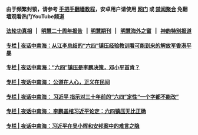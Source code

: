 #### 由于频繁封锁，请参考 [手把手翻墙教程](https://github.com/gfw-breaker/guides/wiki/)，安卓用户请使用 [网门](https://github.com/gfw-breaker/bn-android/blob/master/ogate.md?t=08112041?t=08112021?t=08112000?t=08111940?t=08111920?t=08111900?t=08111840?t=08111822?t=08111801?t=08111740?t=08111720?t=08111700?t=08111640?t=08111620?t=08111600?t=08111540?t=08111520?t=08111500?t=08111440?t=08111420?t=08111400?t=08111340?t=08111320?t=08111300?t=08111240?t=08111220?t=08111200?t=08111140?t=08111120?t=08111101?t=08111042?t=08111021?t=08111001?t=08110940?t=08110920?t=08110900?t=08110841?t=08110821?t=08110801?t=08110741?t=08110722?t=08110701?t=08110641?t=08110622?t=08110601?t=08110541?t=08110520?t=08110501?t=08110442?t=08110420?t=08110401?t=08110341?t=08110322?t=08110301?t=08110240?t=08110221?t=08110201?t=08110140?t=08110122?t=08110101?t=08110041?t=08110021?t=08110001?t=08102341?t=08102322?t=08102301?t=08102241?t=08102222?t=08102201?t=08102142?t=08102121?t=08102101?t=08102042?t=08102020?t=08102001?t=08101941?t=08101921?t=08101901?t=08101841?t=08101822?t=08101801?t=08101742?t=08101722?t=08101701?t=08101643?t=08101620?t=08101600?t=08101540?t=08101520?t=08101500?t=08101440?t=08101420?t=08101401?t=08101341?t=08101322?t=08101301?t=08101241?t=08101221?t=08101201?t=08101140?t=08101120?t=08101101?t=08101041?t=08101021?t=08101001?t=08100941?t=08100922?t=08100901?t=08100842?t=08100821?t=08100801?t=08100741?t=08100721?t=08100701?t=08100641?t=08100622?t=08100601?t=08100541?t=08100521?t=08100501?t=08100441?t=08100421?t=08100401?t=08100341?t=08100321?t=08100300?t=08100240?t=08100220?t=08100201?t=08100142?t=08100120?t=08100100?t=08100040?t=08100020?t=08100000?t=08092340?t=08092320?t=08092300?t=08092240?t=08092220?t=08092201?t=08092142?t=08092121?t=08092100?t=08092040?t=08092021?t=08092001?t=08091941?t=08091922?t=08091901?t=08091842?t=08091822?t=08091801?t=08091741?t=08091720?t=08091700?t=08091640?t=08091620?t=08091600?t=08091542?t=08091522?t=08091501?t=08091440?t=08091420?t=08091400?t=08091340?t=08091321?t=08091301?t=08091241?t=08091221?t=08091201?t=08091142?t=08091121?t=08091100?t=08091040?t=08091020?t=08091001?t=08090941?t=08090921?t=08090901?t=08090841?t=08090822?t=08090801?t=08090742?t=08090720?t=08090700?t=08090640?t=08090620?t=08090601?t=08090540?t=08090522?t=08090501?t=08090441?t=08090420?t=08090401?t=08090341?t=08090322?t=08090301?t=08090240?t=08090221?t=08090201?t=08090141?t=08090122?t=08090101?t=08090041?t=08090022?t=08090001?t=08082341?t=08082321?t=08082301?t=08082241?t=08082222?t=08082201?t=08082141?t=08082121?t=08082101?t=08082041?t=08082021?t=08082001?t=08081941?t=08081920?t=08081901?t=08081841?t=08081822?t=08081800?t=08081740?t=08081720?t=08081700?t=08081640?t=08081621?t=08081600?t=08081540?t=08081520?t=08081501?t=08081442?t=08081420?t=08081400?t=08081340?t=08081320?t=08081300?t=08081240?t=08081220?t=08081200?t=08081140?t=08081122?t=08081101?t=08081040?t=08081020?t=08081001?t=08080940?t=08080920?t=08080900?t=08080840?t=08080820?t=08080800?t=08080740?t=08080720?t=08080700?t=08080640?t=08080620?t=08080600?t=08080540?t=08080520?t=08080500?t=08080440?t=08080420?t=08080400?t=08080340?t=08080320?t=08080300?t=08080240?t=08080220?t=08080200?t=08080140?t=08080120?t=08080100?t=08080040?t=08080020?t=08080014?t=08080011?t=08080000?t=08072340?t=08072320?t=08072300?t=08072240?t=08072220?t=08072201?t=08072141?t=08072121?t=08072101?t=08072040?t=08072020?t=08072000?t=08071940?t=08071920?t=08071900?t=08071840?t=08071820?t=08071800?t=08071740?t=08071720?t=08071700?t=08071640?t=08071620?t=08071600?t=08071540?t=08071520?t=08071500?t=08071440?t=08071420?t=08071400?t=08071340?t=08071320?t=08071300?t=08071240?t=08071220?t=08071200?t=08071140?t=08071120?t=08071100?t=08071040?t=08071020?t=08071000?t=08070940?t=08070920?t=08070900?t=08070840?t=08070820?t=08070818?t=08070816?t=08070814?t=08070812?t=08070800?t=08070740?t=08070720?t=08070700?t=08070640?t=08070621?t=08070601?t=08070541?t=08070522?t=08070501?t=08070442?t=08070420?t=08070400?t=08070340?t=08070320?t=08070300?t=08070242?t=08070220?t=08070201?t=08070141?t=08070122?t=08070100?t=08070040?t=08070021?t=08070000?t=08062358?t=08062340?t=08062321?t=08062301?t=08062242?t=08062222?t=08062201?t=08062141?t=08062122?t=08062101?t=08062040?t=08062020?t=08062000?t=08061943?t=08061922?t=08061900?t=08061840?t=08061820?t=08061800?t=08061740?t=08061720?t=08061700?t=08061640?t=08061620?t=08061600?t=08061540?t=08061521?t=08061501?t=08061441?t=08061420?t=08061402?t=08061340?t=08061322?t=08061301?t=08061241?t=08061221?t=08061202?t=08061142?t=08061121?t=08061102?t=08061042?t=08061021?t=08061001?t=08060942?t=08060920?t=08060902?t=08060842?t=08060821?t=08060802?t=08060742?t=08060722?t=08060702?t=08060641?t=08060621?t=08060600?t=08060540?t=08060520?t=08060500?t=08060440?t=08060420?t=08060402?t=08060342?t=08060322?t=08060301?t=08060241?t=08060221?t=08060200?t=08060142?t=08060122?t=08060101?t=08060041?t=08060021?t=08060001?t=08052341?t=08052321?t=08052301?t=08052242?t=08052221?t=08052201?t=08052142?t=08052121?t=08052102?t=08052042?t=08052021?t=08052001?t=08051942?t=08051922?t=08051901?t=08051841?t=08051821?t=08051801?t=08051741?t=08051721?t=08051701?t=08051641?t=08051620?t=08051600?t=08051540?t=08051520?t=08051500?t=08051440?t=08051420?t=08051400?t=08051340?t=08051321?t=08051301?t=08051241?t=08051221?t=08051201?t=08051141?t=08051121?t=08051101?t=08051041?t=08051021?t=08051001?t=08050941?t=08050921?t=08050900?t=08050840?t=08050820?t=08050800?t=08050740?t=08050720?t=08050700?t=08050641?t=08050621?t=08050602?t=08050541?t=08050521?t=08050500?t=08050440?t=08050420?t=08050400?t=08050340?t=08050320?t=08050300?t=08050241?t=08050220?t=08050200?t=08050140?t=08050120?t=08050100?t=08050040?t=08050020?t=08050000?t=08042341?t=08042321?t=08042302?t=08042242?t=08042221?t=08042201?t=08042142?t=08042122?t=08042102?t=08042042?t=08042022?t=08042000?t=08041941?t=08041921?t=08041901?t=08041841?t=08041821?t=08041801?t=08041741?t=08041722?t=08041701?t=08041641?t=08041621?t=08041601?t=08041540?t=08041522?t=08041501?t=08041441?t=08041420?t=08041400?t=08041340?t=08041320?t=08041300?t=08041240?t=08041220?t=08041200?t=08041140?t=08041120?t=08041100?t=08041040?t=08041020?t=08041001?t=08040940?t=08040920?t=08040900?t=08040840?t=08040820?t=08040801?t=08040740?t=08040720?t=08040700?t=08040640?t=08040622?t=08040601?t=08040541?t=08040521?t=08040501?t=08040441?t=08040421?t=08040401?t=08040341?t=08040321?t=08040302?t=08040241?t=08040221?t=08040201?t=08040141?t=08040121?t=08040100?t=08040040?t=08040020?t=08040001?t=08032340?t=08032321?t=08032301?t=08032241?t=08032221?t=08032201?t=08032141?t=08032121?t=08032102?t=08032042?t=08032021?t=08032001?t=08031942?t=08031921?t=08031902?t=08031841?t=08031820?t=08031801?t=08031742?t=08031721?t=08031701?t=08031641?t=08031621?t=08031601?t=08031541?t=08031520?t=08031500) 或 [禁闻聚合](https://github.com/gfw-breaker/bn-android) 免翻墙观看热门YouTube频道 

#### [法轮功真相](https://github.com/gfw-breaker/truth/blob/master/README.md?t=08112041?t=08112021?t=08112000?t=08111940?t=08111920?t=08111900?t=08111840?t=08111822?t=08111801?t=08111740?t=08111720?t=08111700?t=08111640?t=08111620?t=08111600?t=08111540?t=08111520?t=08111500?t=08111440?t=08111420?t=08111400?t=08111340?t=08111320?t=08111300?t=08111240?t=08111220?t=08111200?t=08111140?t=08111120?t=08111101?t=08111042?t=08111021?t=08111001?t=08110940?t=08110920?t=08110900?t=08110841?t=08110821?t=08110801?t=08110741?t=08110722?t=08110701?t=08110641?t=08110622?t=08110601?t=08110541?t=08110520?t=08110501?t=08110442?t=08110420?t=08110401?t=08110341?t=08110322?t=08110301?t=08110240?t=08110221?t=08110201?t=08110140?t=08110122?t=08110101?t=08110041?t=08110021?t=08110001?t=08102341?t=08102322?t=08102301?t=08102241?t=08102222?t=08102201?t=08102142?t=08102121?t=08102101?t=08102042?t=08102020?t=08102001?t=08101941?t=08101921?t=08101901?t=08101841?t=08101822?t=08101801?t=08101742?t=08101722?t=08101701?t=08101643?t=08101620?t=08101600?t=08101540?t=08101520?t=08101500?t=08101440?t=08101420?t=08101401?t=08101341?t=08101322?t=08101301?t=08101241?t=08101221?t=08101201?t=08101140?t=08101120?t=08101101?t=08101041?t=08101021?t=08101001?t=08100941?t=08100922?t=08100901?t=08100842?t=08100821?t=08100801?t=08100741?t=08100721?t=08100701?t=08100641?t=08100622?t=08100601?t=08100541?t=08100521?t=08100501?t=08100441?t=08100421?t=08100401?t=08100341?t=08100321?t=08100300?t=08100240?t=08100220?t=08100201?t=08100142?t=08100120?t=08100100?t=08100040?t=08100020?t=08100000?t=08092340?t=08092320?t=08092300?t=08092240?t=08092220?t=08092201?t=08092142?t=08092121?t=08092100?t=08092040?t=08092021?t=08092001?t=08091941?t=08091922?t=08091901?t=08091842?t=08091822?t=08091801?t=08091741?t=08091720?t=08091700?t=08091640?t=08091620?t=08091600?t=08091542?t=08091522?t=08091501?t=08091440?t=08091420?t=08091400?t=08091340?t=08091321?t=08091301?t=08091241?t=08091221?t=08091201?t=08091142?t=08091121?t=08091100?t=08091040?t=08091020?t=08091001?t=08090941?t=08090921?t=08090901?t=08090841?t=08090822?t=08090801?t=08090742?t=08090720?t=08090700?t=08090640?t=08090620?t=08090601?t=08090540?t=08090522?t=08090501?t=08090441?t=08090420?t=08090401?t=08090341?t=08090322?t=08090301?t=08090240?t=08090221?t=08090201?t=08090141?t=08090122?t=08090101?t=08090041?t=08090022?t=08090001?t=08082341?t=08082321?t=08082301?t=08082241?t=08082222?t=08082201?t=08082141?t=08082121?t=08082101?t=08082041?t=08082021?t=08082001?t=08081941?t=08081920?t=08081901?t=08081841?t=08081822?t=08081800?t=08081740?t=08081720?t=08081700?t=08081640?t=08081621?t=08081600?t=08081540?t=08081520?t=08081501?t=08081442?t=08081420?t=08081400?t=08081340?t=08081320?t=08081300?t=08081240?t=08081220?t=08081200?t=08081140?t=08081122?t=08081101?t=08081040?t=08081020?t=08081001?t=08080940?t=08080920?t=08080900?t=08080840?t=08080820?t=08080800?t=08080740?t=08080720?t=08080700?t=08080640?t=08080620?t=08080600?t=08080540?t=08080520?t=08080500?t=08080440?t=08080420?t=08080400?t=08080340?t=08080320?t=08080300?t=08080240?t=08080220?t=08080200?t=08080140?t=08080120?t=08080100?t=08080040?t=08080020?t=08080014?t=08080011?t=08080000?t=08072340?t=08072320?t=08072300?t=08072240?t=08072220?t=08072201?t=08072141?t=08072121?t=08072101?t=08072040?t=08072020?t=08072000?t=08071940?t=08071920?t=08071900?t=08071840?t=08071820?t=08071800?t=08071740?t=08071720?t=08071700?t=08071640?t=08071620?t=08071600?t=08071540?t=08071520?t=08071500?t=08071440?t=08071420?t=08071400?t=08071340?t=08071320?t=08071300?t=08071240?t=08071220?t=08071200?t=08071140?t=08071120?t=08071100?t=08071040?t=08071020?t=08071000?t=08070940?t=08070920?t=08070900?t=08070840?t=08070820?t=08070818?t=08070816?t=08070814?t=08070812?t=08070800?t=08070740?t=08070720?t=08070700?t=08070640?t=08070621?t=08070601?t=08070541?t=08070522?t=08070501?t=08070442?t=08070420?t=08070400?t=08070340?t=08070320?t=08070300?t=08070242?t=08070220?t=08070201?t=08070141?t=08070122?t=08070100?t=08070040?t=08070021?t=08070000?t=08062358?t=08062340?t=08062321?t=08062301?t=08062242?t=08062222?t=08062201?t=08062141?t=08062122?t=08062101?t=08062040?t=08062020?t=08062000?t=08061943?t=08061922?t=08061900?t=08061840?t=08061820?t=08061800?t=08061740?t=08061720?t=08061700?t=08061640?t=08061620?t=08061600?t=08061540?t=08061521?t=08061501?t=08061441?t=08061420?t=08061402?t=08061340?t=08061322?t=08061301?t=08061241?t=08061221?t=08061202?t=08061142?t=08061121?t=08061102?t=08061042?t=08061021?t=08061001?t=08060942?t=08060920?t=08060902?t=08060842?t=08060821?t=08060802?t=08060742?t=08060722?t=08060702?t=08060641?t=08060621?t=08060600?t=08060540?t=08060520?t=08060500?t=08060440?t=08060420?t=08060402?t=08060342?t=08060322?t=08060301?t=08060241?t=08060221?t=08060200?t=08060142?t=08060122?t=08060101?t=08060041?t=08060021?t=08060001?t=08052341?t=08052321?t=08052301?t=08052242?t=08052221?t=08052201?t=08052142?t=08052121?t=08052102?t=08052042?t=08052021?t=08052001?t=08051942?t=08051922?t=08051901?t=08051841?t=08051821?t=08051801?t=08051741?t=08051721?t=08051701?t=08051641?t=08051620?t=08051600?t=08051540?t=08051520?t=08051500?t=08051440?t=08051420?t=08051400?t=08051340?t=08051321?t=08051301?t=08051241?t=08051221?t=08051201?t=08051141?t=08051121?t=08051101?t=08051041?t=08051021?t=08051001?t=08050941?t=08050921?t=08050900?t=08050840?t=08050820?t=08050800?t=08050740?t=08050720?t=08050700?t=08050641?t=08050621?t=08050602?t=08050541?t=08050521?t=08050500?t=08050440?t=08050420?t=08050400?t=08050340?t=08050320?t=08050300?t=08050241?t=08050220?t=08050200?t=08050140?t=08050120?t=08050100?t=08050040?t=08050020?t=08050000?t=08042341?t=08042321?t=08042302?t=08042242?t=08042221?t=08042201?t=08042142?t=08042122?t=08042102?t=08042042?t=08042022?t=08042000?t=08041941?t=08041921?t=08041901?t=08041841?t=08041821?t=08041801?t=08041741?t=08041722?t=08041701?t=08041641?t=08041621?t=08041601?t=08041540?t=08041522?t=08041501?t=08041441?t=08041420?t=08041400?t=08041340?t=08041320?t=08041300?t=08041240?t=08041220?t=08041200?t=08041140?t=08041120?t=08041100?t=08041040?t=08041020?t=08041001?t=08040940?t=08040920?t=08040900?t=08040840?t=08040820?t=08040801?t=08040740?t=08040720?t=08040700?t=08040640?t=08040622?t=08040601?t=08040541?t=08040521?t=08040501?t=08040441?t=08040421?t=08040401?t=08040341?t=08040321?t=08040302?t=08040241?t=08040221?t=08040201?t=08040141?t=08040121?t=08040100?t=08040040?t=08040020?t=08040001?t=08032340?t=08032321?t=08032301?t=08032241?t=08032221?t=08032201?t=08032141?t=08032121?t=08032102?t=08032042?t=08032021?t=08032001?t=08031942?t=08031921?t=08031902?t=08031841?t=08031820?t=08031801?t=08031742?t=08031721?t=08031701?t=08031641?t=08031621?t=08031601?t=08031541?t=08031520?t=08031500) &nbsp;&nbsp;|&nbsp;&nbsp; [明慧二十周年报告](https://github.com/gfw-breaker/mh-reports/blob/master/README.md?t=08112041?t=08112021?t=08112000?t=08111940?t=08111920?t=08111900?t=08111840?t=08111822?t=08111801?t=08111740?t=08111720?t=08111700?t=08111640?t=08111620?t=08111600?t=08111540?t=08111520?t=08111500?t=08111440?t=08111420?t=08111400?t=08111340?t=08111320?t=08111300?t=08111240?t=08111220?t=08111200?t=08111140?t=08111120?t=08111101?t=08111042?t=08111021?t=08111001?t=08110940?t=08110920?t=08110900?t=08110841?t=08110821?t=08110801?t=08110741?t=08110722?t=08110701?t=08110641?t=08110622?t=08110601?t=08110541?t=08110520?t=08110501?t=08110442?t=08110420?t=08110401?t=08110341?t=08110322?t=08110301?t=08110240?t=08110221?t=08110201?t=08110140?t=08110122?t=08110101?t=08110041?t=08110021?t=08110001?t=08102341?t=08102322?t=08102301?t=08102241?t=08102222?t=08102201?t=08102142?t=08102121?t=08102101?t=08102042?t=08102020?t=08102001?t=08101941?t=08101921?t=08101901?t=08101841?t=08101822?t=08101801?t=08101742?t=08101722?t=08101701?t=08101643?t=08101620?t=08101600?t=08101540?t=08101520?t=08101500?t=08101440?t=08101420?t=08101401?t=08101341?t=08101322?t=08101301?t=08101241?t=08101221?t=08101201?t=08101140?t=08101120?t=08101101?t=08101041?t=08101021?t=08101001?t=08100941?t=08100922?t=08100901?t=08100842?t=08100821?t=08100801?t=08100741?t=08100721?t=08100701?t=08100641?t=08100622?t=08100601?t=08100541?t=08100521?t=08100501?t=08100441?t=08100421?t=08100401?t=08100341?t=08100321?t=08100300?t=08100240?t=08100220?t=08100201?t=08100142?t=08100120?t=08100100?t=08100040?t=08100020?t=08100000?t=08092340?t=08092320?t=08092300?t=08092240?t=08092220?t=08092201?t=08092142?t=08092121?t=08092100?t=08092040?t=08092021?t=08092001?t=08091941?t=08091922?t=08091901?t=08091842?t=08091822?t=08091801?t=08091741?t=08091720?t=08091700?t=08091640?t=08091620?t=08091600?t=08091542?t=08091522?t=08091501?t=08091440?t=08091420?t=08091400?t=08091340?t=08091321?t=08091301?t=08091241?t=08091221?t=08091201?t=08091142?t=08091121?t=08091100?t=08091040?t=08091020?t=08091001?t=08090941?t=08090921?t=08090901?t=08090841?t=08090822?t=08090801?t=08090742?t=08090720?t=08090700?t=08090640?t=08090620?t=08090601?t=08090540?t=08090522?t=08090501?t=08090441?t=08090420?t=08090401?t=08090341?t=08090322?t=08090301?t=08090240?t=08090221?t=08090201?t=08090141?t=08090122?t=08090101?t=08090041?t=08090022?t=08090001?t=08082341?t=08082321?t=08082301?t=08082241?t=08082222?t=08082201?t=08082141?t=08082121?t=08082101?t=08082041?t=08082021?t=08082001?t=08081941?t=08081920?t=08081901?t=08081841?t=08081822?t=08081800?t=08081740?t=08081720?t=08081700?t=08081640?t=08081621?t=08081600?t=08081540?t=08081520?t=08081501?t=08081442?t=08081420?t=08081400?t=08081340?t=08081320?t=08081300?t=08081240?t=08081220?t=08081200?t=08081140?t=08081122?t=08081101?t=08081040?t=08081020?t=08081001?t=08080940?t=08080920?t=08080900?t=08080840?t=08080820?t=08080800?t=08080740?t=08080720?t=08080700?t=08080640?t=08080620?t=08080600?t=08080540?t=08080520?t=08080500?t=08080440?t=08080420?t=08080400?t=08080340?t=08080320?t=08080300?t=08080240?t=08080220?t=08080200?t=08080140?t=08080120?t=08080100?t=08080040?t=08080020?t=08080014?t=08080011?t=08080000?t=08072340?t=08072320?t=08072300?t=08072240?t=08072220?t=08072201?t=08072141?t=08072121?t=08072101?t=08072040?t=08072020?t=08072000?t=08071940?t=08071920?t=08071900?t=08071840?t=08071820?t=08071800?t=08071740?t=08071720?t=08071700?t=08071640?t=08071620?t=08071600?t=08071540?t=08071520?t=08071500?t=08071440?t=08071420?t=08071400?t=08071340?t=08071320?t=08071300?t=08071240?t=08071220?t=08071200?t=08071140?t=08071120?t=08071100?t=08071040?t=08071020?t=08071000?t=08070940?t=08070920?t=08070900?t=08070840?t=08070820?t=08070818?t=08070816?t=08070814?t=08070812?t=08070800?t=08070740?t=08070720?t=08070700?t=08070640?t=08070621?t=08070601?t=08070541?t=08070522?t=08070501?t=08070442?t=08070420?t=08070400?t=08070340?t=08070320?t=08070300?t=08070242?t=08070220?t=08070201?t=08070141?t=08070122?t=08070100?t=08070040?t=08070021?t=08070000?t=08062358?t=08062340?t=08062321?t=08062301?t=08062242?t=08062222?t=08062201?t=08062141?t=08062122?t=08062101?t=08062040?t=08062020?t=08062000?t=08061943?t=08061922?t=08061900?t=08061840?t=08061820?t=08061800?t=08061740?t=08061720?t=08061700?t=08061640?t=08061620?t=08061600?t=08061540?t=08061521?t=08061501?t=08061441?t=08061420?t=08061402?t=08061340?t=08061322?t=08061301?t=08061241?t=08061221?t=08061202?t=08061142?t=08061121?t=08061102?t=08061042?t=08061021?t=08061001?t=08060942?t=08060920?t=08060902?t=08060842?t=08060821?t=08060802?t=08060742?t=08060722?t=08060702?t=08060641?t=08060621?t=08060600?t=08060540?t=08060520?t=08060500?t=08060440?t=08060420?t=08060402?t=08060342?t=08060322?t=08060301?t=08060241?t=08060221?t=08060200?t=08060142?t=08060122?t=08060101?t=08060041?t=08060021?t=08060001?t=08052341?t=08052321?t=08052301?t=08052242?t=08052221?t=08052201?t=08052142?t=08052121?t=08052102?t=08052042?t=08052021?t=08052001?t=08051942?t=08051922?t=08051901?t=08051841?t=08051821?t=08051801?t=08051741?t=08051721?t=08051701?t=08051641?t=08051620?t=08051600?t=08051540?t=08051520?t=08051500?t=08051440?t=08051420?t=08051400?t=08051340?t=08051321?t=08051301?t=08051241?t=08051221?t=08051201?t=08051141?t=08051121?t=08051101?t=08051041?t=08051021?t=08051001?t=08050941?t=08050921?t=08050900?t=08050840?t=08050820?t=08050800?t=08050740?t=08050720?t=08050700?t=08050641?t=08050621?t=08050602?t=08050541?t=08050521?t=08050500?t=08050440?t=08050420?t=08050400?t=08050340?t=08050320?t=08050300?t=08050241?t=08050220?t=08050200?t=08050140?t=08050120?t=08050100?t=08050040?t=08050020?t=08050000?t=08042341?t=08042321?t=08042302?t=08042242?t=08042221?t=08042201?t=08042142?t=08042122?t=08042102?t=08042042?t=08042022?t=08042000?t=08041941?t=08041921?t=08041901?t=08041841?t=08041821?t=08041801?t=08041741?t=08041722?t=08041701?t=08041641?t=08041621?t=08041601?t=08041540?t=08041522?t=08041501?t=08041441?t=08041420?t=08041400?t=08041340?t=08041320?t=08041300?t=08041240?t=08041220?t=08041200?t=08041140?t=08041120?t=08041100?t=08041040?t=08041020?t=08041001?t=08040940?t=08040920?t=08040900?t=08040840?t=08040820?t=08040801?t=08040740?t=08040720?t=08040700?t=08040640?t=08040622?t=08040601?t=08040541?t=08040521?t=08040501?t=08040441?t=08040421?t=08040401?t=08040341?t=08040321?t=08040302?t=08040241?t=08040221?t=08040201?t=08040141?t=08040121?t=08040100?t=08040040?t=08040020?t=08040001?t=08032340?t=08032321?t=08032301?t=08032241?t=08032221?t=08032201?t=08032141?t=08032121?t=08032102?t=08032042?t=08032021?t=08032001?t=08031942?t=08031921?t=08031902?t=08031841?t=08031820?t=08031801?t=08031742?t=08031721?t=08031701?t=08031641?t=08031621?t=08031601?t=08031541?t=08031520?t=08031500) &nbsp;&nbsp;|&nbsp;&nbsp;[明慧期刊](https://github.com/gfw-breaker/mh-qikan) &nbsp;&nbsp;|&nbsp;&nbsp; [明慧海外之窗](https://github.com/gfw-breaker/mh-news/blob/master/README.md?t=08112041?t=08112021?t=08112000?t=08111940?t=08111920?t=08111900?t=08111840?t=08111822?t=08111801?t=08111740?t=08111720?t=08111700?t=08111640?t=08111620?t=08111600?t=08111540?t=08111520?t=08111500?t=08111440?t=08111420?t=08111400?t=08111340?t=08111320?t=08111300?t=08111240?t=08111220?t=08111200?t=08111140?t=08111120?t=08111101?t=08111042?t=08111021?t=08111001?t=08110940?t=08110920?t=08110900?t=08110841?t=08110821?t=08110801?t=08110741?t=08110722?t=08110701?t=08110641?t=08110622?t=08110601?t=08110541?t=08110520?t=08110501?t=08110442?t=08110420?t=08110401?t=08110341?t=08110322?t=08110301?t=08110240?t=08110221?t=08110201?t=08110140?t=08110122?t=08110101?t=08110041?t=08110021?t=08110001?t=08102341?t=08102322?t=08102301?t=08102241?t=08102222?t=08102201?t=08102142?t=08102121?t=08102101?t=08102042?t=08102020?t=08102001?t=08101941?t=08101921?t=08101901?t=08101841?t=08101822?t=08101801?t=08101742?t=08101722?t=08101701?t=08101643?t=08101620?t=08101600?t=08101540?t=08101520?t=08101500?t=08101440?t=08101420?t=08101401?t=08101341?t=08101322?t=08101301?t=08101241?t=08101221?t=08101201?t=08101140?t=08101120?t=08101101?t=08101041?t=08101021?t=08101001?t=08100941?t=08100922?t=08100901?t=08100842?t=08100821?t=08100801?t=08100741?t=08100721?t=08100701?t=08100641?t=08100622?t=08100601?t=08100541?t=08100521?t=08100501?t=08100441?t=08100421?t=08100401?t=08100341?t=08100321?t=08100300?t=08100240?t=08100220?t=08100201?t=08100142?t=08100120?t=08100100?t=08100040?t=08100020?t=08100000?t=08092340?t=08092320?t=08092300?t=08092240?t=08092220?t=08092201?t=08092142?t=08092121?t=08092100?t=08092040?t=08092021?t=08092001?t=08091941?t=08091922?t=08091901?t=08091842?t=08091822?t=08091801?t=08091741?t=08091720?t=08091700?t=08091640?t=08091620?t=08091600?t=08091542?t=08091522?t=08091501?t=08091440?t=08091420?t=08091400?t=08091340?t=08091321?t=08091301?t=08091241?t=08091221?t=08091201?t=08091142?t=08091121?t=08091100?t=08091040?t=08091020?t=08091001?t=08090941?t=08090921?t=08090901?t=08090841?t=08090822?t=08090801?t=08090742?t=08090720?t=08090700?t=08090640?t=08090620?t=08090601?t=08090540?t=08090522?t=08090501?t=08090441?t=08090420?t=08090401?t=08090341?t=08090322?t=08090301?t=08090240?t=08090221?t=08090201?t=08090141?t=08090122?t=08090101?t=08090041?t=08090022?t=08090001?t=08082341?t=08082321?t=08082301?t=08082241?t=08082222?t=08082201?t=08082141?t=08082121?t=08082101?t=08082041?t=08082021?t=08082001?t=08081941?t=08081920?t=08081901?t=08081841?t=08081822?t=08081800?t=08081740?t=08081720?t=08081700?t=08081640?t=08081621?t=08081600?t=08081540?t=08081520?t=08081501?t=08081442?t=08081420?t=08081400?t=08081340?t=08081320?t=08081300?t=08081240?t=08081220?t=08081200?t=08081140?t=08081122?t=08081101?t=08081040?t=08081020?t=08081001?t=08080940?t=08080920?t=08080900?t=08080840?t=08080820?t=08080800?t=08080740?t=08080720?t=08080700?t=08080640?t=08080620?t=08080600?t=08080540?t=08080520?t=08080500?t=08080440?t=08080420?t=08080400?t=08080340?t=08080320?t=08080300?t=08080240?t=08080220?t=08080200?t=08080140?t=08080120?t=08080100?t=08080040?t=08080020?t=08080014?t=08080011?t=08080000?t=08072340?t=08072320?t=08072300?t=08072240?t=08072220?t=08072201?t=08072141?t=08072121?t=08072101?t=08072040?t=08072020?t=08072000?t=08071940?t=08071920?t=08071900?t=08071840?t=08071820?t=08071800?t=08071740?t=08071720?t=08071700?t=08071640?t=08071620?t=08071600?t=08071540?t=08071520?t=08071500?t=08071440?t=08071420?t=08071400?t=08071340?t=08071320?t=08071300?t=08071240?t=08071220?t=08071200?t=08071140?t=08071120?t=08071100?t=08071040?t=08071020?t=08071000?t=08070940?t=08070920?t=08070900?t=08070840?t=08070820?t=08070818?t=08070816?t=08070814?t=08070812?t=08070800?t=08070740?t=08070720?t=08070700?t=08070640?t=08070621?t=08070601?t=08070541?t=08070522?t=08070501?t=08070442?t=08070420?t=08070400?t=08070340?t=08070320?t=08070300?t=08070242?t=08070220?t=08070201?t=08070141?t=08070122?t=08070100?t=08070040?t=08070021?t=08070000?t=08062358?t=08062340?t=08062321?t=08062301?t=08062242?t=08062222?t=08062201?t=08062141?t=08062122?t=08062101?t=08062040?t=08062020?t=08062000?t=08061943?t=08061922?t=08061900?t=08061840?t=08061820?t=08061800?t=08061740?t=08061720?t=08061700?t=08061640?t=08061620?t=08061600?t=08061540?t=08061521?t=08061501?t=08061441?t=08061420?t=08061402?t=08061340?t=08061322?t=08061301?t=08061241?t=08061221?t=08061202?t=08061142?t=08061121?t=08061102?t=08061042?t=08061021?t=08061001?t=08060942?t=08060920?t=08060902?t=08060842?t=08060821?t=08060802?t=08060742?t=08060722?t=08060702?t=08060641?t=08060621?t=08060600?t=08060540?t=08060520?t=08060500?t=08060440?t=08060420?t=08060402?t=08060342?t=08060322?t=08060301?t=08060241?t=08060221?t=08060200?t=08060142?t=08060122?t=08060101?t=08060041?t=08060021?t=08060001?t=08052341?t=08052321?t=08052301?t=08052242?t=08052221?t=08052201?t=08052142?t=08052121?t=08052102?t=08052042?t=08052021?t=08052001?t=08051942?t=08051922?t=08051901?t=08051841?t=08051821?t=08051801?t=08051741?t=08051721?t=08051701?t=08051641?t=08051620?t=08051600?t=08051540?t=08051520?t=08051500?t=08051440?t=08051420?t=08051400?t=08051340?t=08051321?t=08051301?t=08051241?t=08051221?t=08051201?t=08051141?t=08051121?t=08051101?t=08051041?t=08051021?t=08051001?t=08050941?t=08050921?t=08050900?t=08050840?t=08050820?t=08050800?t=08050740?t=08050720?t=08050700?t=08050641?t=08050621?t=08050602?t=08050541?t=08050521?t=08050500?t=08050440?t=08050420?t=08050400?t=08050340?t=08050320?t=08050300?t=08050241?t=08050220?t=08050200?t=08050140?t=08050120?t=08050100?t=08050040?t=08050020?t=08050000?t=08042341?t=08042321?t=08042302?t=08042242?t=08042221?t=08042201?t=08042142?t=08042122?t=08042102?t=08042042?t=08042022?t=08042000?t=08041941?t=08041921?t=08041901?t=08041841?t=08041821?t=08041801?t=08041741?t=08041722?t=08041701?t=08041641?t=08041621?t=08041601?t=08041540?t=08041522?t=08041501?t=08041441?t=08041420?t=08041400?t=08041340?t=08041320?t=08041300?t=08041240?t=08041220?t=08041200?t=08041140?t=08041120?t=08041100?t=08041040?t=08041020?t=08041001?t=08040940?t=08040920?t=08040900?t=08040840?t=08040820?t=08040801?t=08040740?t=08040720?t=08040700?t=08040640?t=08040622?t=08040601?t=08040541?t=08040521?t=08040501?t=08040441?t=08040421?t=08040401?t=08040341?t=08040321?t=08040302?t=08040241?t=08040221?t=08040201?t=08040141?t=08040121?t=08040100?t=08040040?t=08040020?t=08040001?t=08032340?t=08032321?t=08032301?t=08032241?t=08032221?t=08032201?t=08032141?t=08032121?t=08032102?t=08032042?t=08032021?t=08032001?t=08031942?t=08031921?t=08031902?t=08031841?t=08031820?t=08031801?t=08031742?t=08031721?t=08031701?t=08031641?t=08031621?t=08031601?t=08031541?t=08031520?t=08031500) &nbsp;&nbsp;|&nbsp;&nbsp; [神韵特别报道](https://github.com/gfw-breaker/mh-news/blob/master/shenyun.md?t=08112041?t=08112021?t=08112000?t=08111940?t=08111920?t=08111900?t=08111840?t=08111822?t=08111801?t=08111740?t=08111720?t=08111700?t=08111640?t=08111620?t=08111600?t=08111540?t=08111520?t=08111500?t=08111440?t=08111420?t=08111400?t=08111340?t=08111320?t=08111300?t=08111240?t=08111220?t=08111200?t=08111140?t=08111120?t=08111101?t=08111042?t=08111021?t=08111001?t=08110940?t=08110920?t=08110900?t=08110841?t=08110821?t=08110801?t=08110741?t=08110722?t=08110701?t=08110641?t=08110622?t=08110601?t=08110541?t=08110520?t=08110501?t=08110442?t=08110420?t=08110401?t=08110341?t=08110322?t=08110301?t=08110240?t=08110221?t=08110201?t=08110140?t=08110122?t=08110101?t=08110041?t=08110021?t=08110001?t=08102341?t=08102322?t=08102301?t=08102241?t=08102222?t=08102201?t=08102142?t=08102121?t=08102101?t=08102042?t=08102020?t=08102001?t=08101941?t=08101921?t=08101901?t=08101841?t=08101822?t=08101801?t=08101742?t=08101722?t=08101701?t=08101643?t=08101620?t=08101600?t=08101540?t=08101520?t=08101500?t=08101440?t=08101420?t=08101401?t=08101341?t=08101322?t=08101301?t=08101241?t=08101221?t=08101201?t=08101140?t=08101120?t=08101101?t=08101041?t=08101021?t=08101001?t=08100941?t=08100922?t=08100901?t=08100842?t=08100821?t=08100801?t=08100741?t=08100721?t=08100701?t=08100641?t=08100622?t=08100601?t=08100541?t=08100521?t=08100501?t=08100441?t=08100421?t=08100401?t=08100341?t=08100321?t=08100300?t=08100240?t=08100220?t=08100201?t=08100142?t=08100120?t=08100100?t=08100040?t=08100020?t=08100000?t=08092340?t=08092320?t=08092300?t=08092240?t=08092220?t=08092201?t=08092142?t=08092121?t=08092100?t=08092040?t=08092021?t=08092001?t=08091941?t=08091922?t=08091901?t=08091842?t=08091822?t=08091801?t=08091741?t=08091720?t=08091700?t=08091640?t=08091620?t=08091600?t=08091542?t=08091522?t=08091501?t=08091440?t=08091420?t=08091400?t=08091340?t=08091321?t=08091301?t=08091241?t=08091221?t=08091201?t=08091142?t=08091121?t=08091100?t=08091040?t=08091020?t=08091001?t=08090941?t=08090921?t=08090901?t=08090841?t=08090822?t=08090801?t=08090742?t=08090720?t=08090700?t=08090640?t=08090620?t=08090601?t=08090540?t=08090522?t=08090501?t=08090441?t=08090420?t=08090401?t=08090341?t=08090322?t=08090301?t=08090240?t=08090221?t=08090201?t=08090141?t=08090122?t=08090101?t=08090041?t=08090022?t=08090001?t=08082341?t=08082321?t=08082301?t=08082241?t=08082222?t=08082201?t=08082141?t=08082121?t=08082101?t=08082041?t=08082021?t=08082001?t=08081941?t=08081920?t=08081901?t=08081841?t=08081822?t=08081800?t=08081740?t=08081720?t=08081700?t=08081640?t=08081621?t=08081600?t=08081540?t=08081520?t=08081501?t=08081442?t=08081420?t=08081400?t=08081340?t=08081320?t=08081300?t=08081240?t=08081220?t=08081200?t=08081140?t=08081122?t=08081101?t=08081040?t=08081020?t=08081001?t=08080940?t=08080920?t=08080900?t=08080840?t=08080820?t=08080800?t=08080740?t=08080720?t=08080700?t=08080640?t=08080620?t=08080600?t=08080540?t=08080520?t=08080500?t=08080440?t=08080420?t=08080400?t=08080340?t=08080320?t=08080300?t=08080240?t=08080220?t=08080200?t=08080140?t=08080120?t=08080100?t=08080040?t=08080020?t=08080014?t=08080011?t=08080000?t=08072340?t=08072320?t=08072300?t=08072240?t=08072220?t=08072201?t=08072141?t=08072121?t=08072101?t=08072040?t=08072020?t=08072000?t=08071940?t=08071920?t=08071900?t=08071840?t=08071820?t=08071800?t=08071740?t=08071720?t=08071700?t=08071640?t=08071620?t=08071600?t=08071540?t=08071520?t=08071500?t=08071440?t=08071420?t=08071400?t=08071340?t=08071320?t=08071300?t=08071240?t=08071220?t=08071200?t=08071140?t=08071120?t=08071100?t=08071040?t=08071020?t=08071000?t=08070940?t=08070920?t=08070900?t=08070840?t=08070820?t=08070818?t=08070816?t=08070814?t=08070812?t=08070800?t=08070740?t=08070720?t=08070700?t=08070640?t=08070621?t=08070601?t=08070541?t=08070522?t=08070501?t=08070442?t=08070420?t=08070400?t=08070340?t=08070320?t=08070300?t=08070242?t=08070220?t=08070201?t=08070141?t=08070122?t=08070100?t=08070040?t=08070021?t=08070000?t=08062358?t=08062340?t=08062321?t=08062301?t=08062242?t=08062222?t=08062201?t=08062141?t=08062122?t=08062101?t=08062040?t=08062020?t=08062000?t=08061943?t=08061922?t=08061900?t=08061840?t=08061820?t=08061800?t=08061740?t=08061720?t=08061700?t=08061640?t=08061620?t=08061600?t=08061540?t=08061521?t=08061501?t=08061441?t=08061420?t=08061402?t=08061340?t=08061322?t=08061301?t=08061241?t=08061221?t=08061202?t=08061142?t=08061121?t=08061102?t=08061042?t=08061021?t=08061001?t=08060942?t=08060920?t=08060902?t=08060842?t=08060821?t=08060802?t=08060742?t=08060722?t=08060702?t=08060641?t=08060621?t=08060600?t=08060540?t=08060520?t=08060500?t=08060440?t=08060420?t=08060402?t=08060342?t=08060322?t=08060301?t=08060241?t=08060221?t=08060200?t=08060142?t=08060122?t=08060101?t=08060041?t=08060021?t=08060001?t=08052341?t=08052321?t=08052301?t=08052242?t=08052221?t=08052201?t=08052142?t=08052121?t=08052102?t=08052042?t=08052021?t=08052001?t=08051942?t=08051922?t=08051901?t=08051841?t=08051821?t=08051801?t=08051741?t=08051721?t=08051701?t=08051641?t=08051620?t=08051600?t=08051540?t=08051520?t=08051500?t=08051440?t=08051420?t=08051400?t=08051340?t=08051321?t=08051301?t=08051241?t=08051221?t=08051201?t=08051141?t=08051121?t=08051101?t=08051041?t=08051021?t=08051001?t=08050941?t=08050921?t=08050900?t=08050840?t=08050820?t=08050800?t=08050740?t=08050720?t=08050700?t=08050641?t=08050621?t=08050602?t=08050541?t=08050521?t=08050500?t=08050440?t=08050420?t=08050400?t=08050340?t=08050320?t=08050300?t=08050241?t=08050220?t=08050200?t=08050140?t=08050120?t=08050100?t=08050040?t=08050020?t=08050000?t=08042341?t=08042321?t=08042302?t=08042242?t=08042221?t=08042201?t=08042142?t=08042122?t=08042102?t=08042042?t=08042022?t=08042000?t=08041941?t=08041921?t=08041901?t=08041841?t=08041821?t=08041801?t=08041741?t=08041722?t=08041701?t=08041641?t=08041621?t=08041601?t=08041540?t=08041522?t=08041501?t=08041441?t=08041420?t=08041400?t=08041340?t=08041320?t=08041300?t=08041240?t=08041220?t=08041200?t=08041140?t=08041120?t=08041100?t=08041040?t=08041020?t=08041001?t=08040940?t=08040920?t=08040900?t=08040840?t=08040820?t=08040801?t=08040740?t=08040720?t=08040700?t=08040640?t=08040622?t=08040601?t=08040541?t=08040521?t=08040501?t=08040441?t=08040421?t=08040401?t=08040341?t=08040321?t=08040302?t=08040241?t=08040221?t=08040201?t=08040141?t=08040121?t=08040100?t=08040040?t=08040020?t=08040001?t=08032340?t=08032321?t=08032301?t=08032241?t=08032221?t=08032201?t=08032141?t=08032121?t=08032102?t=08032042?t=08032021?t=08032001?t=08031942?t=08031921?t=08031902?t=08031841?t=08031820?t=08031801?t=08031742?t=08031721?t=08031701?t=08031641?t=08031621?t=08031601?t=08031541?t=08031520?t=08031500) 

#### [专栏 | 夜话中南海：从江李总结的“六四”镇压经验教训看可能到来的解放军香港平暴](../pages/yehuazhongnanhai/gx-08022019143247.md?t=08112041?t=08112021?t=08112000?t=08111940?t=08111920?t=08111900?t=08111840?t=08111822?t=08111801?t=08111740?t=08111720?t=08111700?t=08111640?t=08111620?t=08111600?t=08111540?t=08111520?t=08111500?t=08111440?t=08111420?t=08111400?t=08111340?t=08111320?t=08111300?t=08111240?t=08111220?t=08111200?t=08111140?t=08111120?t=08111101?t=08111042?t=08111021?t=08111001?t=08110940?t=08110920?t=08110900?t=08110841?t=08110821?t=08110801?t=08110741?t=08110722?t=08110701?t=08110641?t=08110622?t=08110601?t=08110541?t=08110520?t=08110501?t=08110442?t=08110420?t=08110401?t=08110341?t=08110322?t=08110301?t=08110240?t=08110221?t=08110201?t=08110140?t=08110122?t=08110101?t=08110041?t=08110021?t=08110001?t=08102341?t=08102322?t=08102301?t=08102241?t=08102222?t=08102201?t=08102142?t=08102121?t=08102101?t=08102042?t=08102020?t=08102001?t=08101941?t=08101921?t=08101901?t=08101841?t=08101822?t=08101801?t=08101742?t=08101722?t=08101701?t=08101643?t=08101620?t=08101600?t=08101540?t=08101520?t=08101500?t=08101440?t=08101420?t=08101401?t=08101341?t=08101322?t=08101301?t=08101241?t=08101221?t=08101201?t=08101140?t=08101120?t=08101101?t=08101041?t=08101021?t=08101001?t=08100941?t=08100922?t=08100901?t=08100842?t=08100821?t=08100801?t=08100741?t=08100721?t=08100701?t=08100641?t=08100622?t=08100601?t=08100541?t=08100521?t=08100501?t=08100441?t=08100421?t=08100401?t=08100341?t=08100321?t=08100300?t=08100240?t=08100220?t=08100201?t=08100142?t=08100120?t=08100100?t=08100040?t=08100020?t=08100000?t=08092340?t=08092320?t=08092300?t=08092240?t=08092220?t=08092201?t=08092142?t=08092121?t=08092100?t=08092040?t=08092021?t=08092001?t=08091941?t=08091922?t=08091901?t=08091842?t=08091822?t=08091801?t=08091741?t=08091720?t=08091700?t=08091640?t=08091620?t=08091600?t=08091542?t=08091522?t=08091501?t=08091440?t=08091420?t=08091400?t=08091340?t=08091321?t=08091301?t=08091241?t=08091221?t=08091201?t=08091142?t=08091121?t=08091100?t=08091040?t=08091020?t=08091001?t=08090941?t=08090921?t=08090901?t=08090841?t=08090822?t=08090801?t=08090742?t=08090720?t=08090700?t=08090640?t=08090620?t=08090601?t=08090540?t=08090522?t=08090501?t=08090441?t=08090420?t=08090401?t=08090341?t=08090322?t=08090301?t=08090240?t=08090221?t=08090201?t=08090141?t=08090122?t=08090101?t=08090041?t=08090022?t=08090001?t=08082341?t=08082321?t=08082301?t=08082241?t=08082222?t=08082201?t=08082141?t=08082121?t=08082101?t=08082041?t=08082021?t=08082001?t=08081941?t=08081920?t=08081901?t=08081841?t=08081822?t=08081800?t=08081740?t=08081720?t=08081700?t=08081640?t=08081621?t=08081600?t=08081540?t=08081520?t=08081501?t=08081442?t=08081420?t=08081400?t=08081340?t=08081320?t=08081300?t=08081240?t=08081220?t=08081200?t=08081140?t=08081122?t=08081101?t=08081040?t=08081020?t=08081001?t=08080940?t=08080920?t=08080900?t=08080840?t=08080820?t=08080800?t=08080740?t=08080720?t=08080700?t=08080640?t=08080620?t=08080600?t=08080540?t=08080520?t=08080500?t=08080440?t=08080420?t=08080400?t=08080340?t=08080320?t=08080300?t=08080240?t=08080220?t=08080200?t=08080140?t=08080120?t=08080100?t=08080040?t=08080020?t=08080014?t=08080011?t=08080000?t=08072340?t=08072320?t=08072300?t=08072240?t=08072220?t=08072201?t=08072141?t=08072121?t=08072101?t=08072040?t=08072020?t=08072000?t=08071940?t=08071920?t=08071900?t=08071840?t=08071820?t=08071800?t=08071740?t=08071720?t=08071700?t=08071640?t=08071620?t=08071600?t=08071540?t=08071520?t=08071500?t=08071440?t=08071420?t=08071400?t=08071340?t=08071320?t=08071300?t=08071240?t=08071220?t=08071200?t=08071140?t=08071120?t=08071100?t=08071040?t=08071020?t=08071000?t=08070940?t=08070920?t=08070900?t=08070840?t=08070820?t=08070818?t=08070816?t=08070814?t=08070812?t=08070800?t=08070740?t=08070720?t=08070700?t=08070640?t=08070621?t=08070601?t=08070541?t=08070522?t=08070501?t=08070442?t=08070420?t=08070400?t=08070340?t=08070320?t=08070300?t=08070242?t=08070220?t=08070201?t=08070141?t=08070122?t=08070100?t=08070040?t=08070021?t=08070000?t=08062358?t=08062340?t=08062321?t=08062301?t=08062242?t=08062222?t=08062201?t=08062141?t=08062122?t=08062101?t=08062040?t=08062020?t=08062000?t=08061943?t=08061922?t=08061900?t=08061840?t=08061820?t=08061800?t=08061740?t=08061720?t=08061700?t=08061640?t=08061620?t=08061600?t=08061540?t=08061521?t=08061501?t=08061441?t=08061420?t=08061402?t=08061340?t=08061322?t=08061301?t=08061241?t=08061221?t=08061202?t=08061142?t=08061121?t=08061102?t=08061042?t=08061021?t=08061001?t=08060942?t=08060920?t=08060902?t=08060842?t=08060821?t=08060802?t=08060742?t=08060722?t=08060702?t=08060641?t=08060621?t=08060600?t=08060540?t=08060520?t=08060500?t=08060440?t=08060420?t=08060402?t=08060342?t=08060322?t=08060301?t=08060241?t=08060221?t=08060200?t=08060142?t=08060122?t=08060101?t=08060041?t=08060021?t=08060001?t=08052341?t=08052321?t=08052301?t=08052242?t=08052221?t=08052201?t=08052142?t=08052121?t=08052102?t=08052042?t=08052021?t=08052001?t=08051942?t=08051922?t=08051901?t=08051841?t=08051821?t=08051801?t=08051741?t=08051721?t=08051701?t=08051641?t=08051620?t=08051600?t=08051540?t=08051520?t=08051500?t=08051440?t=08051420?t=08051400?t=08051340?t=08051321?t=08051301?t=08051241?t=08051221?t=08051201?t=08051141?t=08051121?t=08051101?t=08051041?t=08051021?t=08051001?t=08050941?t=08050921?t=08050900?t=08050840?t=08050820?t=08050800?t=08050740?t=08050720?t=08050700?t=08050641?t=08050621?t=08050602?t=08050541?t=08050521?t=08050500?t=08050440?t=08050420?t=08050400?t=08050340?t=08050320?t=08050300?t=08050241?t=08050220?t=08050200?t=08050140?t=08050120?t=08050100?t=08050040?t=08050020?t=08050000?t=08042341?t=08042321?t=08042302?t=08042242?t=08042221?t=08042201?t=08042142?t=08042122?t=08042102?t=08042042?t=08042022?t=08042000?t=08041941?t=08041921?t=08041901?t=08041841?t=08041821?t=08041801?t=08041741?t=08041722?t=08041701?t=08041641?t=08041621?t=08041601?t=08041540?t=08041522?t=08041501?t=08041441?t=08041420?t=08041400?t=08041340?t=08041320?t=08041300?t=08041240?t=08041220?t=08041200?t=08041140?t=08041120?t=08041100?t=08041040?t=08041020?t=08041001?t=08040940?t=08040920?t=08040900?t=08040840?t=08040820?t=08040801?t=08040740?t=08040720?t=08040700?t=08040640?t=08040622?t=08040601?t=08040541?t=08040521?t=08040501?t=08040441?t=08040421?t=08040401?t=08040341?t=08040321?t=08040302?t=08040241?t=08040221?t=08040201?t=08040141?t=08040121?t=08040100?t=08040040?t=08040020?t=08040001?t=08032340?t=08032321?t=08032301?t=08032241?t=08032221?t=08032201?t=08032141?t=08032121?t=08032102?t=08032042?t=08032021?t=08032001?t=08031942?t=08031921?t=08031902?t=08031841?t=08031820?t=08031801?t=08031742?t=08031721?t=08031701?t=08031641?t=08031621?t=08031601?t=08031541?t=08031520?t=08031500) 

#### [专栏 | 夜话中南海：“六四”镇压是李鹏决策，邓小平首肯？](../pages/yehuazhongnanhai/gx-07312019102501.md?t=08112041?t=08112021?t=08112000?t=08111940?t=08111920?t=08111900?t=08111840?t=08111822?t=08111801?t=08111740?t=08111720?t=08111700?t=08111640?t=08111620?t=08111600?t=08111540?t=08111520?t=08111500?t=08111440?t=08111420?t=08111400?t=08111340?t=08111320?t=08111300?t=08111240?t=08111220?t=08111200?t=08111140?t=08111120?t=08111101?t=08111042?t=08111021?t=08111001?t=08110940?t=08110920?t=08110900?t=08110841?t=08110821?t=08110801?t=08110741?t=08110722?t=08110701?t=08110641?t=08110622?t=08110601?t=08110541?t=08110520?t=08110501?t=08110442?t=08110420?t=08110401?t=08110341?t=08110322?t=08110301?t=08110240?t=08110221?t=08110201?t=08110140?t=08110122?t=08110101?t=08110041?t=08110021?t=08110001?t=08102341?t=08102322?t=08102301?t=08102241?t=08102222?t=08102201?t=08102142?t=08102121?t=08102101?t=08102042?t=08102020?t=08102001?t=08101941?t=08101921?t=08101901?t=08101841?t=08101822?t=08101801?t=08101742?t=08101722?t=08101701?t=08101643?t=08101620?t=08101600?t=08101540?t=08101520?t=08101500?t=08101440?t=08101420?t=08101401?t=08101341?t=08101322?t=08101301?t=08101241?t=08101221?t=08101201?t=08101140?t=08101120?t=08101101?t=08101041?t=08101021?t=08101001?t=08100941?t=08100922?t=08100901?t=08100842?t=08100821?t=08100801?t=08100741?t=08100721?t=08100701?t=08100641?t=08100622?t=08100601?t=08100541?t=08100521?t=08100501?t=08100441?t=08100421?t=08100401?t=08100341?t=08100321?t=08100300?t=08100240?t=08100220?t=08100201?t=08100142?t=08100120?t=08100100?t=08100040?t=08100020?t=08100000?t=08092340?t=08092320?t=08092300?t=08092240?t=08092220?t=08092201?t=08092142?t=08092121?t=08092100?t=08092040?t=08092021?t=08092001?t=08091941?t=08091922?t=08091901?t=08091842?t=08091822?t=08091801?t=08091741?t=08091720?t=08091700?t=08091640?t=08091620?t=08091600?t=08091542?t=08091522?t=08091501?t=08091440?t=08091420?t=08091400?t=08091340?t=08091321?t=08091301?t=08091241?t=08091221?t=08091201?t=08091142?t=08091121?t=08091100?t=08091040?t=08091020?t=08091001?t=08090941?t=08090921?t=08090901?t=08090841?t=08090822?t=08090801?t=08090742?t=08090720?t=08090700?t=08090640?t=08090620?t=08090601?t=08090540?t=08090522?t=08090501?t=08090441?t=08090420?t=08090401?t=08090341?t=08090322?t=08090301?t=08090240?t=08090221?t=08090201?t=08090141?t=08090122?t=08090101?t=08090041?t=08090022?t=08090001?t=08082341?t=08082321?t=08082301?t=08082241?t=08082222?t=08082201?t=08082141?t=08082121?t=08082101?t=08082041?t=08082021?t=08082001?t=08081941?t=08081920?t=08081901?t=08081841?t=08081822?t=08081800?t=08081740?t=08081720?t=08081700?t=08081640?t=08081621?t=08081600?t=08081540?t=08081520?t=08081501?t=08081442?t=08081420?t=08081400?t=08081340?t=08081320?t=08081300?t=08081240?t=08081220?t=08081200?t=08081140?t=08081122?t=08081101?t=08081040?t=08081020?t=08081001?t=08080940?t=08080920?t=08080900?t=08080840?t=08080820?t=08080800?t=08080740?t=08080720?t=08080700?t=08080640?t=08080620?t=08080600?t=08080540?t=08080520?t=08080500?t=08080440?t=08080420?t=08080400?t=08080340?t=08080320?t=08080300?t=08080240?t=08080220?t=08080200?t=08080140?t=08080120?t=08080100?t=08080040?t=08080020?t=08080014?t=08080011?t=08080000?t=08072340?t=08072320?t=08072300?t=08072240?t=08072220?t=08072201?t=08072141?t=08072121?t=08072101?t=08072040?t=08072020?t=08072000?t=08071940?t=08071920?t=08071900?t=08071840?t=08071820?t=08071800?t=08071740?t=08071720?t=08071700?t=08071640?t=08071620?t=08071600?t=08071540?t=08071520?t=08071500?t=08071440?t=08071420?t=08071400?t=08071340?t=08071320?t=08071300?t=08071240?t=08071220?t=08071200?t=08071140?t=08071120?t=08071100?t=08071040?t=08071020?t=08071000?t=08070940?t=08070920?t=08070900?t=08070840?t=08070820?t=08070818?t=08070816?t=08070814?t=08070812?t=08070800?t=08070740?t=08070720?t=08070700?t=08070640?t=08070621?t=08070601?t=08070541?t=08070522?t=08070501?t=08070442?t=08070420?t=08070400?t=08070340?t=08070320?t=08070300?t=08070242?t=08070220?t=08070201?t=08070141?t=08070122?t=08070100?t=08070040?t=08070021?t=08070000?t=08062358?t=08062340?t=08062321?t=08062301?t=08062242?t=08062222?t=08062201?t=08062141?t=08062122?t=08062101?t=08062040?t=08062020?t=08062000?t=08061943?t=08061922?t=08061900?t=08061840?t=08061820?t=08061800?t=08061740?t=08061720?t=08061700?t=08061640?t=08061620?t=08061600?t=08061540?t=08061521?t=08061501?t=08061441?t=08061420?t=08061402?t=08061340?t=08061322?t=08061301?t=08061241?t=08061221?t=08061202?t=08061142?t=08061121?t=08061102?t=08061042?t=08061021?t=08061001?t=08060942?t=08060920?t=08060902?t=08060842?t=08060821?t=08060802?t=08060742?t=08060722?t=08060702?t=08060641?t=08060621?t=08060600?t=08060540?t=08060520?t=08060500?t=08060440?t=08060420?t=08060402?t=08060342?t=08060322?t=08060301?t=08060241?t=08060221?t=08060200?t=08060142?t=08060122?t=08060101?t=08060041?t=08060021?t=08060001?t=08052341?t=08052321?t=08052301?t=08052242?t=08052221?t=08052201?t=08052142?t=08052121?t=08052102?t=08052042?t=08052021?t=08052001?t=08051942?t=08051922?t=08051901?t=08051841?t=08051821?t=08051801?t=08051741?t=08051721?t=08051701?t=08051641?t=08051620?t=08051600?t=08051540?t=08051520?t=08051500?t=08051440?t=08051420?t=08051400?t=08051340?t=08051321?t=08051301?t=08051241?t=08051221?t=08051201?t=08051141?t=08051121?t=08051101?t=08051041?t=08051021?t=08051001?t=08050941?t=08050921?t=08050900?t=08050840?t=08050820?t=08050800?t=08050740?t=08050720?t=08050700?t=08050641?t=08050621?t=08050602?t=08050541?t=08050521?t=08050500?t=08050440?t=08050420?t=08050400?t=08050340?t=08050320?t=08050300?t=08050241?t=08050220?t=08050200?t=08050140?t=08050120?t=08050100?t=08050040?t=08050020?t=08050000?t=08042341?t=08042321?t=08042302?t=08042242?t=08042221?t=08042201?t=08042142?t=08042122?t=08042102?t=08042042?t=08042022?t=08042000?t=08041941?t=08041921?t=08041901?t=08041841?t=08041821?t=08041801?t=08041741?t=08041722?t=08041701?t=08041641?t=08041621?t=08041601?t=08041540?t=08041522?t=08041501?t=08041441?t=08041420?t=08041400?t=08041340?t=08041320?t=08041300?t=08041240?t=08041220?t=08041200?t=08041140?t=08041120?t=08041100?t=08041040?t=08041020?t=08041001?t=08040940?t=08040920?t=08040900?t=08040840?t=08040820?t=08040801?t=08040740?t=08040720?t=08040700?t=08040640?t=08040622?t=08040601?t=08040541?t=08040521?t=08040501?t=08040441?t=08040421?t=08040401?t=08040341?t=08040321?t=08040302?t=08040241?t=08040221?t=08040201?t=08040141?t=08040121?t=08040100?t=08040040?t=08040020?t=08040001?t=08032340?t=08032321?t=08032301?t=08032241?t=08032221?t=08032201?t=08032141?t=08032121?t=08032102?t=08032042?t=08032021?t=08032001?t=08031942?t=08031921?t=08031902?t=08031841?t=08031820?t=08031801?t=08031742?t=08031721?t=08031701?t=08031641?t=08031621?t=08031601?t=08031541?t=08031520?t=08031500) 

#### [专栏 | 夜话中南海： 公道在人心，正义在民间](../pages/yehuazhongnanhai/gx-07292019132852.md?t=08112041?t=08112021?t=08112000?t=08111940?t=08111920?t=08111900?t=08111840?t=08111822?t=08111801?t=08111740?t=08111720?t=08111700?t=08111640?t=08111620?t=08111600?t=08111540?t=08111520?t=08111500?t=08111440?t=08111420?t=08111400?t=08111340?t=08111320?t=08111300?t=08111240?t=08111220?t=08111200?t=08111140?t=08111120?t=08111101?t=08111042?t=08111021?t=08111001?t=08110940?t=08110920?t=08110900?t=08110841?t=08110821?t=08110801?t=08110741?t=08110722?t=08110701?t=08110641?t=08110622?t=08110601?t=08110541?t=08110520?t=08110501?t=08110442?t=08110420?t=08110401?t=08110341?t=08110322?t=08110301?t=08110240?t=08110221?t=08110201?t=08110140?t=08110122?t=08110101?t=08110041?t=08110021?t=08110001?t=08102341?t=08102322?t=08102301?t=08102241?t=08102222?t=08102201?t=08102142?t=08102121?t=08102101?t=08102042?t=08102020?t=08102001?t=08101941?t=08101921?t=08101901?t=08101841?t=08101822?t=08101801?t=08101742?t=08101722?t=08101701?t=08101643?t=08101620?t=08101600?t=08101540?t=08101520?t=08101500?t=08101440?t=08101420?t=08101401?t=08101341?t=08101322?t=08101301?t=08101241?t=08101221?t=08101201?t=08101140?t=08101120?t=08101101?t=08101041?t=08101021?t=08101001?t=08100941?t=08100922?t=08100901?t=08100842?t=08100821?t=08100801?t=08100741?t=08100721?t=08100701?t=08100641?t=08100622?t=08100601?t=08100541?t=08100521?t=08100501?t=08100441?t=08100421?t=08100401?t=08100341?t=08100321?t=08100300?t=08100240?t=08100220?t=08100201?t=08100142?t=08100120?t=08100100?t=08100040?t=08100020?t=08100000?t=08092340?t=08092320?t=08092300?t=08092240?t=08092220?t=08092201?t=08092142?t=08092121?t=08092100?t=08092040?t=08092021?t=08092001?t=08091941?t=08091922?t=08091901?t=08091842?t=08091822?t=08091801?t=08091741?t=08091720?t=08091700?t=08091640?t=08091620?t=08091600?t=08091542?t=08091522?t=08091501?t=08091440?t=08091420?t=08091400?t=08091340?t=08091321?t=08091301?t=08091241?t=08091221?t=08091201?t=08091142?t=08091121?t=08091100?t=08091040?t=08091020?t=08091001?t=08090941?t=08090921?t=08090901?t=08090841?t=08090822?t=08090801?t=08090742?t=08090720?t=08090700?t=08090640?t=08090620?t=08090601?t=08090540?t=08090522?t=08090501?t=08090441?t=08090420?t=08090401?t=08090341?t=08090322?t=08090301?t=08090240?t=08090221?t=08090201?t=08090141?t=08090122?t=08090101?t=08090041?t=08090022?t=08090001?t=08082341?t=08082321?t=08082301?t=08082241?t=08082222?t=08082201?t=08082141?t=08082121?t=08082101?t=08082041?t=08082021?t=08082001?t=08081941?t=08081920?t=08081901?t=08081841?t=08081822?t=08081800?t=08081740?t=08081720?t=08081700?t=08081640?t=08081621?t=08081600?t=08081540?t=08081520?t=08081501?t=08081442?t=08081420?t=08081400?t=08081340?t=08081320?t=08081300?t=08081240?t=08081220?t=08081200?t=08081140?t=08081122?t=08081101?t=08081040?t=08081020?t=08081001?t=08080940?t=08080920?t=08080900?t=08080840?t=08080820?t=08080800?t=08080740?t=08080720?t=08080700?t=08080640?t=08080620?t=08080600?t=08080540?t=08080520?t=08080500?t=08080440?t=08080420?t=08080400?t=08080340?t=08080320?t=08080300?t=08080240?t=08080220?t=08080200?t=08080140?t=08080120?t=08080100?t=08080040?t=08080020?t=08080014?t=08080011?t=08080000?t=08072340?t=08072320?t=08072300?t=08072240?t=08072220?t=08072201?t=08072141?t=08072121?t=08072101?t=08072040?t=08072020?t=08072000?t=08071940?t=08071920?t=08071900?t=08071840?t=08071820?t=08071800?t=08071740?t=08071720?t=08071700?t=08071640?t=08071620?t=08071600?t=08071540?t=08071520?t=08071500?t=08071440?t=08071420?t=08071400?t=08071340?t=08071320?t=08071300?t=08071240?t=08071220?t=08071200?t=08071140?t=08071120?t=08071100?t=08071040?t=08071020?t=08071000?t=08070940?t=08070920?t=08070900?t=08070840?t=08070820?t=08070818?t=08070816?t=08070814?t=08070812?t=08070800?t=08070740?t=08070720?t=08070700?t=08070640?t=08070621?t=08070601?t=08070541?t=08070522?t=08070501?t=08070442?t=08070420?t=08070400?t=08070340?t=08070320?t=08070300?t=08070242?t=08070220?t=08070201?t=08070141?t=08070122?t=08070100?t=08070040?t=08070021?t=08070000?t=08062358?t=08062340?t=08062321?t=08062301?t=08062242?t=08062222?t=08062201?t=08062141?t=08062122?t=08062101?t=08062040?t=08062020?t=08062000?t=08061943?t=08061922?t=08061900?t=08061840?t=08061820?t=08061800?t=08061740?t=08061720?t=08061700?t=08061640?t=08061620?t=08061600?t=08061540?t=08061521?t=08061501?t=08061441?t=08061420?t=08061402?t=08061340?t=08061322?t=08061301?t=08061241?t=08061221?t=08061202?t=08061142?t=08061121?t=08061102?t=08061042?t=08061021?t=08061001?t=08060942?t=08060920?t=08060902?t=08060842?t=08060821?t=08060802?t=08060742?t=08060722?t=08060702?t=08060641?t=08060621?t=08060600?t=08060540?t=08060520?t=08060500?t=08060440?t=08060420?t=08060402?t=08060342?t=08060322?t=08060301?t=08060241?t=08060221?t=08060200?t=08060142?t=08060122?t=08060101?t=08060041?t=08060021?t=08060001?t=08052341?t=08052321?t=08052301?t=08052242?t=08052221?t=08052201?t=08052142?t=08052121?t=08052102?t=08052042?t=08052021?t=08052001?t=08051942?t=08051922?t=08051901?t=08051841?t=08051821?t=08051801?t=08051741?t=08051721?t=08051701?t=08051641?t=08051620?t=08051600?t=08051540?t=08051520?t=08051500?t=08051440?t=08051420?t=08051400?t=08051340?t=08051321?t=08051301?t=08051241?t=08051221?t=08051201?t=08051141?t=08051121?t=08051101?t=08051041?t=08051021?t=08051001?t=08050941?t=08050921?t=08050900?t=08050840?t=08050820?t=08050800?t=08050740?t=08050720?t=08050700?t=08050641?t=08050621?t=08050602?t=08050541?t=08050521?t=08050500?t=08050440?t=08050420?t=08050400?t=08050340?t=08050320?t=08050300?t=08050241?t=08050220?t=08050200?t=08050140?t=08050120?t=08050100?t=08050040?t=08050020?t=08050000?t=08042341?t=08042321?t=08042302?t=08042242?t=08042221?t=08042201?t=08042142?t=08042122?t=08042102?t=08042042?t=08042022?t=08042000?t=08041941?t=08041921?t=08041901?t=08041841?t=08041821?t=08041801?t=08041741?t=08041722?t=08041701?t=08041641?t=08041621?t=08041601?t=08041540?t=08041522?t=08041501?t=08041441?t=08041420?t=08041400?t=08041340?t=08041320?t=08041300?t=08041240?t=08041220?t=08041200?t=08041140?t=08041120?t=08041100?t=08041040?t=08041020?t=08041001?t=08040940?t=08040920?t=08040900?t=08040840?t=08040820?t=08040801?t=08040740?t=08040720?t=08040700?t=08040640?t=08040622?t=08040601?t=08040541?t=08040521?t=08040501?t=08040441?t=08040421?t=08040401?t=08040341?t=08040321?t=08040302?t=08040241?t=08040221?t=08040201?t=08040141?t=08040121?t=08040100?t=08040040?t=08040020?t=08040001?t=08032340?t=08032321?t=08032301?t=08032241?t=08032221?t=08032201?t=08032141?t=08032121?t=08032102?t=08032042?t=08032021?t=08032001?t=08031942?t=08031921?t=08031902?t=08031841?t=08031820?t=08031801?t=08031742?t=08031721?t=08031701?t=08031641?t=08031621?t=08031601?t=08031541?t=08031520?t=08031500) 

#### [专栏 | 夜话中南海： 习近平 指示对三十年前的“六四”定性“一个字都不能改”](../pages/yehuazhongnanhai/gx-07262019133654.md?t=08112041?t=08112021?t=08112000?t=08111940?t=08111920?t=08111900?t=08111840?t=08111822?t=08111801?t=08111740?t=08111720?t=08111700?t=08111640?t=08111620?t=08111600?t=08111540?t=08111520?t=08111500?t=08111440?t=08111420?t=08111400?t=08111340?t=08111320?t=08111300?t=08111240?t=08111220?t=08111200?t=08111140?t=08111120?t=08111101?t=08111042?t=08111021?t=08111001?t=08110940?t=08110920?t=08110900?t=08110841?t=08110821?t=08110801?t=08110741?t=08110722?t=08110701?t=08110641?t=08110622?t=08110601?t=08110541?t=08110520?t=08110501?t=08110442?t=08110420?t=08110401?t=08110341?t=08110322?t=08110301?t=08110240?t=08110221?t=08110201?t=08110140?t=08110122?t=08110101?t=08110041?t=08110021?t=08110001?t=08102341?t=08102322?t=08102301?t=08102241?t=08102222?t=08102201?t=08102142?t=08102121?t=08102101?t=08102042?t=08102020?t=08102001?t=08101941?t=08101921?t=08101901?t=08101841?t=08101822?t=08101801?t=08101742?t=08101722?t=08101701?t=08101643?t=08101620?t=08101600?t=08101540?t=08101520?t=08101500?t=08101440?t=08101420?t=08101401?t=08101341?t=08101322?t=08101301?t=08101241?t=08101221?t=08101201?t=08101140?t=08101120?t=08101101?t=08101041?t=08101021?t=08101001?t=08100941?t=08100922?t=08100901?t=08100842?t=08100821?t=08100801?t=08100741?t=08100721?t=08100701?t=08100641?t=08100622?t=08100601?t=08100541?t=08100521?t=08100501?t=08100441?t=08100421?t=08100401?t=08100341?t=08100321?t=08100300?t=08100240?t=08100220?t=08100201?t=08100142?t=08100120?t=08100100?t=08100040?t=08100020?t=08100000?t=08092340?t=08092320?t=08092300?t=08092240?t=08092220?t=08092201?t=08092142?t=08092121?t=08092100?t=08092040?t=08092021?t=08092001?t=08091941?t=08091922?t=08091901?t=08091842?t=08091822?t=08091801?t=08091741?t=08091720?t=08091700?t=08091640?t=08091620?t=08091600?t=08091542?t=08091522?t=08091501?t=08091440?t=08091420?t=08091400?t=08091340?t=08091321?t=08091301?t=08091241?t=08091221?t=08091201?t=08091142?t=08091121?t=08091100?t=08091040?t=08091020?t=08091001?t=08090941?t=08090921?t=08090901?t=08090841?t=08090822?t=08090801?t=08090742?t=08090720?t=08090700?t=08090640?t=08090620?t=08090601?t=08090540?t=08090522?t=08090501?t=08090441?t=08090420?t=08090401?t=08090341?t=08090322?t=08090301?t=08090240?t=08090221?t=08090201?t=08090141?t=08090122?t=08090101?t=08090041?t=08090022?t=08090001?t=08082341?t=08082321?t=08082301?t=08082241?t=08082222?t=08082201?t=08082141?t=08082121?t=08082101?t=08082041?t=08082021?t=08082001?t=08081941?t=08081920?t=08081901?t=08081841?t=08081822?t=08081800?t=08081740?t=08081720?t=08081700?t=08081640?t=08081621?t=08081600?t=08081540?t=08081520?t=08081501?t=08081442?t=08081420?t=08081400?t=08081340?t=08081320?t=08081300?t=08081240?t=08081220?t=08081200?t=08081140?t=08081122?t=08081101?t=08081040?t=08081020?t=08081001?t=08080940?t=08080920?t=08080900?t=08080840?t=08080820?t=08080800?t=08080740?t=08080720?t=08080700?t=08080640?t=08080620?t=08080600?t=08080540?t=08080520?t=08080500?t=08080440?t=08080420?t=08080400?t=08080340?t=08080320?t=08080300?t=08080240?t=08080220?t=08080200?t=08080140?t=08080120?t=08080100?t=08080040?t=08080020?t=08080014?t=08080011?t=08080000?t=08072340?t=08072320?t=08072300?t=08072240?t=08072220?t=08072201?t=08072141?t=08072121?t=08072101?t=08072040?t=08072020?t=08072000?t=08071940?t=08071920?t=08071900?t=08071840?t=08071820?t=08071800?t=08071740?t=08071720?t=08071700?t=08071640?t=08071620?t=08071600?t=08071540?t=08071520?t=08071500?t=08071440?t=08071420?t=08071400?t=08071340?t=08071320?t=08071300?t=08071240?t=08071220?t=08071200?t=08071140?t=08071120?t=08071100?t=08071040?t=08071020?t=08071000?t=08070940?t=08070920?t=08070900?t=08070840?t=08070820?t=08070818?t=08070816?t=08070814?t=08070812?t=08070800?t=08070740?t=08070720?t=08070700?t=08070640?t=08070621?t=08070601?t=08070541?t=08070522?t=08070501?t=08070442?t=08070420?t=08070400?t=08070340?t=08070320?t=08070300?t=08070242?t=08070220?t=08070201?t=08070141?t=08070122?t=08070100?t=08070040?t=08070021?t=08070000?t=08062358?t=08062340?t=08062321?t=08062301?t=08062242?t=08062222?t=08062201?t=08062141?t=08062122?t=08062101?t=08062040?t=08062020?t=08062000?t=08061943?t=08061922?t=08061900?t=08061840?t=08061820?t=08061800?t=08061740?t=08061720?t=08061700?t=08061640?t=08061620?t=08061600?t=08061540?t=08061521?t=08061501?t=08061441?t=08061420?t=08061402?t=08061340?t=08061322?t=08061301?t=08061241?t=08061221?t=08061202?t=08061142?t=08061121?t=08061102?t=08061042?t=08061021?t=08061001?t=08060942?t=08060920?t=08060902?t=08060842?t=08060821?t=08060802?t=08060742?t=08060722?t=08060702?t=08060641?t=08060621?t=08060600?t=08060540?t=08060520?t=08060500?t=08060440?t=08060420?t=08060402?t=08060342?t=08060322?t=08060301?t=08060241?t=08060221?t=08060200?t=08060142?t=08060122?t=08060101?t=08060041?t=08060021?t=08060001?t=08052341?t=08052321?t=08052301?t=08052242?t=08052221?t=08052201?t=08052142?t=08052121?t=08052102?t=08052042?t=08052021?t=08052001?t=08051942?t=08051922?t=08051901?t=08051841?t=08051821?t=08051801?t=08051741?t=08051721?t=08051701?t=08051641?t=08051620?t=08051600?t=08051540?t=08051520?t=08051500?t=08051440?t=08051420?t=08051400?t=08051340?t=08051321?t=08051301?t=08051241?t=08051221?t=08051201?t=08051141?t=08051121?t=08051101?t=08051041?t=08051021?t=08051001?t=08050941?t=08050921?t=08050900?t=08050840?t=08050820?t=08050800?t=08050740?t=08050720?t=08050700?t=08050641?t=08050621?t=08050602?t=08050541?t=08050521?t=08050500?t=08050440?t=08050420?t=08050400?t=08050340?t=08050320?t=08050300?t=08050241?t=08050220?t=08050200?t=08050140?t=08050120?t=08050100?t=08050040?t=08050020?t=08050000?t=08042341?t=08042321?t=08042302?t=08042242?t=08042221?t=08042201?t=08042142?t=08042122?t=08042102?t=08042042?t=08042022?t=08042000?t=08041941?t=08041921?t=08041901?t=08041841?t=08041821?t=08041801?t=08041741?t=08041722?t=08041701?t=08041641?t=08041621?t=08041601?t=08041540?t=08041522?t=08041501?t=08041441?t=08041420?t=08041400?t=08041340?t=08041320?t=08041300?t=08041240?t=08041220?t=08041200?t=08041140?t=08041120?t=08041100?t=08041040?t=08041020?t=08041001?t=08040940?t=08040920?t=08040900?t=08040840?t=08040820?t=08040801?t=08040740?t=08040720?t=08040700?t=08040640?t=08040622?t=08040601?t=08040541?t=08040521?t=08040501?t=08040441?t=08040421?t=08040401?t=08040341?t=08040321?t=08040302?t=08040241?t=08040221?t=08040201?t=08040141?t=08040121?t=08040100?t=08040040?t=08040020?t=08040001?t=08032340?t=08032321?t=08032301?t=08032241?t=08032221?t=08032201?t=08032141?t=08032121?t=08032102?t=08032042?t=08032021?t=08032001?t=08031942?t=08031921?t=08031902?t=08031841?t=08031820?t=08031801?t=08031742?t=08031721?t=08031701?t=08031641?t=08031621?t=08031601?t=08031541?t=08031520?t=08031500) 

#### [专栏 | 夜话中南海： 李鹏盖棺习近平论定：六四镇压无比正确](../pages/yehuazhongnanhai/gx-07242019132949.md?t=08112041?t=08112021?t=08112000?t=08111940?t=08111920?t=08111900?t=08111840?t=08111822?t=08111801?t=08111740?t=08111720?t=08111700?t=08111640?t=08111620?t=08111600?t=08111540?t=08111520?t=08111500?t=08111440?t=08111420?t=08111400?t=08111340?t=08111320?t=08111300?t=08111240?t=08111220?t=08111200?t=08111140?t=08111120?t=08111101?t=08111042?t=08111021?t=08111001?t=08110940?t=08110920?t=08110900?t=08110841?t=08110821?t=08110801?t=08110741?t=08110722?t=08110701?t=08110641?t=08110622?t=08110601?t=08110541?t=08110520?t=08110501?t=08110442?t=08110420?t=08110401?t=08110341?t=08110322?t=08110301?t=08110240?t=08110221?t=08110201?t=08110140?t=08110122?t=08110101?t=08110041?t=08110021?t=08110001?t=08102341?t=08102322?t=08102301?t=08102241?t=08102222?t=08102201?t=08102142?t=08102121?t=08102101?t=08102042?t=08102020?t=08102001?t=08101941?t=08101921?t=08101901?t=08101841?t=08101822?t=08101801?t=08101742?t=08101722?t=08101701?t=08101643?t=08101620?t=08101600?t=08101540?t=08101520?t=08101500?t=08101440?t=08101420?t=08101401?t=08101341?t=08101322?t=08101301?t=08101241?t=08101221?t=08101201?t=08101140?t=08101120?t=08101101?t=08101041?t=08101021?t=08101001?t=08100941?t=08100922?t=08100901?t=08100842?t=08100821?t=08100801?t=08100741?t=08100721?t=08100701?t=08100641?t=08100622?t=08100601?t=08100541?t=08100521?t=08100501?t=08100441?t=08100421?t=08100401?t=08100341?t=08100321?t=08100300?t=08100240?t=08100220?t=08100201?t=08100142?t=08100120?t=08100100?t=08100040?t=08100020?t=08100000?t=08092340?t=08092320?t=08092300?t=08092240?t=08092220?t=08092201?t=08092142?t=08092121?t=08092100?t=08092040?t=08092021?t=08092001?t=08091941?t=08091922?t=08091901?t=08091842?t=08091822?t=08091801?t=08091741?t=08091720?t=08091700?t=08091640?t=08091620?t=08091600?t=08091542?t=08091522?t=08091501?t=08091440?t=08091420?t=08091400?t=08091340?t=08091321?t=08091301?t=08091241?t=08091221?t=08091201?t=08091142?t=08091121?t=08091100?t=08091040?t=08091020?t=08091001?t=08090941?t=08090921?t=08090901?t=08090841?t=08090822?t=08090801?t=08090742?t=08090720?t=08090700?t=08090640?t=08090620?t=08090601?t=08090540?t=08090522?t=08090501?t=08090441?t=08090420?t=08090401?t=08090341?t=08090322?t=08090301?t=08090240?t=08090221?t=08090201?t=08090141?t=08090122?t=08090101?t=08090041?t=08090022?t=08090001?t=08082341?t=08082321?t=08082301?t=08082241?t=08082222?t=08082201?t=08082141?t=08082121?t=08082101?t=08082041?t=08082021?t=08082001?t=08081941?t=08081920?t=08081901?t=08081841?t=08081822?t=08081800?t=08081740?t=08081720?t=08081700?t=08081640?t=08081621?t=08081600?t=08081540?t=08081520?t=08081501?t=08081442?t=08081420?t=08081400?t=08081340?t=08081320?t=08081300?t=08081240?t=08081220?t=08081200?t=08081140?t=08081122?t=08081101?t=08081040?t=08081020?t=08081001?t=08080940?t=08080920?t=08080900?t=08080840?t=08080820?t=08080800?t=08080740?t=08080720?t=08080700?t=08080640?t=08080620?t=08080600?t=08080540?t=08080520?t=08080500?t=08080440?t=08080420?t=08080400?t=08080340?t=08080320?t=08080300?t=08080240?t=08080220?t=08080200?t=08080140?t=08080120?t=08080100?t=08080040?t=08080020?t=08080014?t=08080011?t=08080000?t=08072340?t=08072320?t=08072300?t=08072240?t=08072220?t=08072201?t=08072141?t=08072121?t=08072101?t=08072040?t=08072020?t=08072000?t=08071940?t=08071920?t=08071900?t=08071840?t=08071820?t=08071800?t=08071740?t=08071720?t=08071700?t=08071640?t=08071620?t=08071600?t=08071540?t=08071520?t=08071500?t=08071440?t=08071420?t=08071400?t=08071340?t=08071320?t=08071300?t=08071240?t=08071220?t=08071200?t=08071140?t=08071120?t=08071100?t=08071040?t=08071020?t=08071000?t=08070940?t=08070920?t=08070900?t=08070840?t=08070820?t=08070818?t=08070816?t=08070814?t=08070812?t=08070800?t=08070740?t=08070720?t=08070700?t=08070640?t=08070621?t=08070601?t=08070541?t=08070522?t=08070501?t=08070442?t=08070420?t=08070400?t=08070340?t=08070320?t=08070300?t=08070242?t=08070220?t=08070201?t=08070141?t=08070122?t=08070100?t=08070040?t=08070021?t=08070000?t=08062358?t=08062340?t=08062321?t=08062301?t=08062242?t=08062222?t=08062201?t=08062141?t=08062122?t=08062101?t=08062040?t=08062020?t=08062000?t=08061943?t=08061922?t=08061900?t=08061840?t=08061820?t=08061800?t=08061740?t=08061720?t=08061700?t=08061640?t=08061620?t=08061600?t=08061540?t=08061521?t=08061501?t=08061441?t=08061420?t=08061402?t=08061340?t=08061322?t=08061301?t=08061241?t=08061221?t=08061202?t=08061142?t=08061121?t=08061102?t=08061042?t=08061021?t=08061001?t=08060942?t=08060920?t=08060902?t=08060842?t=08060821?t=08060802?t=08060742?t=08060722?t=08060702?t=08060641?t=08060621?t=08060600?t=08060540?t=08060520?t=08060500?t=08060440?t=08060420?t=08060402?t=08060342?t=08060322?t=08060301?t=08060241?t=08060221?t=08060200?t=08060142?t=08060122?t=08060101?t=08060041?t=08060021?t=08060001?t=08052341?t=08052321?t=08052301?t=08052242?t=08052221?t=08052201?t=08052142?t=08052121?t=08052102?t=08052042?t=08052021?t=08052001?t=08051942?t=08051922?t=08051901?t=08051841?t=08051821?t=08051801?t=08051741?t=08051721?t=08051701?t=08051641?t=08051620?t=08051600?t=08051540?t=08051520?t=08051500?t=08051440?t=08051420?t=08051400?t=08051340?t=08051321?t=08051301?t=08051241?t=08051221?t=08051201?t=08051141?t=08051121?t=08051101?t=08051041?t=08051021?t=08051001?t=08050941?t=08050921?t=08050900?t=08050840?t=08050820?t=08050800?t=08050740?t=08050720?t=08050700?t=08050641?t=08050621?t=08050602?t=08050541?t=08050521?t=08050500?t=08050440?t=08050420?t=08050400?t=08050340?t=08050320?t=08050300?t=08050241?t=08050220?t=08050200?t=08050140?t=08050120?t=08050100?t=08050040?t=08050020?t=08050000?t=08042341?t=08042321?t=08042302?t=08042242?t=08042221?t=08042201?t=08042142?t=08042122?t=08042102?t=08042042?t=08042022?t=08042000?t=08041941?t=08041921?t=08041901?t=08041841?t=08041821?t=08041801?t=08041741?t=08041722?t=08041701?t=08041641?t=08041621?t=08041601?t=08041540?t=08041522?t=08041501?t=08041441?t=08041420?t=08041400?t=08041340?t=08041320?t=08041300?t=08041240?t=08041220?t=08041200?t=08041140?t=08041120?t=08041100?t=08041040?t=08041020?t=08041001?t=08040940?t=08040920?t=08040900?t=08040840?t=08040820?t=08040801?t=08040740?t=08040720?t=08040700?t=08040640?t=08040622?t=08040601?t=08040541?t=08040521?t=08040501?t=08040441?t=08040421?t=08040401?t=08040341?t=08040321?t=08040302?t=08040241?t=08040221?t=08040201?t=08040141?t=08040121?t=08040100?t=08040040?t=08040020?t=08040001?t=08032340?t=08032321?t=08032301?t=08032241?t=08032221?t=08032201?t=08032141?t=08032121?t=08032102?t=08032042?t=08032021?t=08032001?t=08031942?t=08031921?t=08031902?t=08031841?t=08031820?t=08031801?t=08031742?t=08031721?t=08031701?t=08031641?t=08031621?t=08031601?t=08031541?t=08031520?t=08031500) 

#### [专栏 | 夜话中南海：习近平在吴小晖和安邦案中的难言之隐](../pages/yehuazhongnanhai/gx-07222019134928.md?t=08112041?t=08112021?t=08112000?t=08111940?t=08111920?t=08111900?t=08111840?t=08111822?t=08111801?t=08111740?t=08111720?t=08111700?t=08111640?t=08111620?t=08111600?t=08111540?t=08111520?t=08111500?t=08111440?t=08111420?t=08111400?t=08111340?t=08111320?t=08111300?t=08111240?t=08111220?t=08111200?t=08111140?t=08111120?t=08111101?t=08111042?t=08111021?t=08111001?t=08110940?t=08110920?t=08110900?t=08110841?t=08110821?t=08110801?t=08110741?t=08110722?t=08110701?t=08110641?t=08110622?t=08110601?t=08110541?t=08110520?t=08110501?t=08110442?t=08110420?t=08110401?t=08110341?t=08110322?t=08110301?t=08110240?t=08110221?t=08110201?t=08110140?t=08110122?t=08110101?t=08110041?t=08110021?t=08110001?t=08102341?t=08102322?t=08102301?t=08102241?t=08102222?t=08102201?t=08102142?t=08102121?t=08102101?t=08102042?t=08102020?t=08102001?t=08101941?t=08101921?t=08101901?t=08101841?t=08101822?t=08101801?t=08101742?t=08101722?t=08101701?t=08101643?t=08101620?t=08101600?t=08101540?t=08101520?t=08101500?t=08101440?t=08101420?t=08101401?t=08101341?t=08101322?t=08101301?t=08101241?t=08101221?t=08101201?t=08101140?t=08101120?t=08101101?t=08101041?t=08101021?t=08101001?t=08100941?t=08100922?t=08100901?t=08100842?t=08100821?t=08100801?t=08100741?t=08100721?t=08100701?t=08100641?t=08100622?t=08100601?t=08100541?t=08100521?t=08100501?t=08100441?t=08100421?t=08100401?t=08100341?t=08100321?t=08100300?t=08100240?t=08100220?t=08100201?t=08100142?t=08100120?t=08100100?t=08100040?t=08100020?t=08100000?t=08092340?t=08092320?t=08092300?t=08092240?t=08092220?t=08092201?t=08092142?t=08092121?t=08092100?t=08092040?t=08092021?t=08092001?t=08091941?t=08091922?t=08091901?t=08091842?t=08091822?t=08091801?t=08091741?t=08091720?t=08091700?t=08091640?t=08091620?t=08091600?t=08091542?t=08091522?t=08091501?t=08091440?t=08091420?t=08091400?t=08091340?t=08091321?t=08091301?t=08091241?t=08091221?t=08091201?t=08091142?t=08091121?t=08091100?t=08091040?t=08091020?t=08091001?t=08090941?t=08090921?t=08090901?t=08090841?t=08090822?t=08090801?t=08090742?t=08090720?t=08090700?t=08090640?t=08090620?t=08090601?t=08090540?t=08090522?t=08090501?t=08090441?t=08090420?t=08090401?t=08090341?t=08090322?t=08090301?t=08090240?t=08090221?t=08090201?t=08090141?t=08090122?t=08090101?t=08090041?t=08090022?t=08090001?t=08082341?t=08082321?t=08082301?t=08082241?t=08082222?t=08082201?t=08082141?t=08082121?t=08082101?t=08082041?t=08082021?t=08082001?t=08081941?t=08081920?t=08081901?t=08081841?t=08081822?t=08081800?t=08081740?t=08081720?t=08081700?t=08081640?t=08081621?t=08081600?t=08081540?t=08081520?t=08081501?t=08081442?t=08081420?t=08081400?t=08081340?t=08081320?t=08081300?t=08081240?t=08081220?t=08081200?t=08081140?t=08081122?t=08081101?t=08081040?t=08081020?t=08081001?t=08080940?t=08080920?t=08080900?t=08080840?t=08080820?t=08080800?t=08080740?t=08080720?t=08080700?t=08080640?t=08080620?t=08080600?t=08080540?t=08080520?t=08080500?t=08080440?t=08080420?t=08080400?t=08080340?t=08080320?t=08080300?t=08080240?t=08080220?t=08080200?t=08080140?t=08080120?t=08080100?t=08080040?t=08080020?t=08080014?t=08080011?t=08080000?t=08072340?t=08072320?t=08072300?t=08072240?t=08072220?t=08072201?t=08072141?t=08072121?t=08072101?t=08072040?t=08072020?t=08072000?t=08071940?t=08071920?t=08071900?t=08071840?t=08071820?t=08071800?t=08071740?t=08071720?t=08071700?t=08071640?t=08071620?t=08071600?t=08071540?t=08071520?t=08071500?t=08071440?t=08071420?t=08071400?t=08071340?t=08071320?t=08071300?t=08071240?t=08071220?t=08071200?t=08071140?t=08071120?t=08071100?t=08071040?t=08071020?t=08071000?t=08070940?t=08070920?t=08070900?t=08070840?t=08070820?t=08070818?t=08070816?t=08070814?t=08070812?t=08070800?t=08070740?t=08070720?t=08070700?t=08070640?t=08070621?t=08070601?t=08070541?t=08070522?t=08070501?t=08070442?t=08070420?t=08070400?t=08070340?t=08070320?t=08070300?t=08070242?t=08070220?t=08070201?t=08070141?t=08070122?t=08070100?t=08070040?t=08070021?t=08070000?t=08062358?t=08062340?t=08062321?t=08062301?t=08062242?t=08062222?t=08062201?t=08062141?t=08062122?t=08062101?t=08062040?t=08062020?t=08062000?t=08061943?t=08061922?t=08061900?t=08061840?t=08061820?t=08061800?t=08061740?t=08061720?t=08061700?t=08061640?t=08061620?t=08061600?t=08061540?t=08061521?t=08061501?t=08061441?t=08061420?t=08061402?t=08061340?t=08061322?t=08061301?t=08061241?t=08061221?t=08061202?t=08061142?t=08061121?t=08061102?t=08061042?t=08061021?t=08061001?t=08060942?t=08060920?t=08060902?t=08060842?t=08060821?t=08060802?t=08060742?t=08060722?t=08060702?t=08060641?t=08060621?t=08060600?t=08060540?t=08060520?t=08060500?t=08060440?t=08060420?t=08060402?t=08060342?t=08060322?t=08060301?t=08060241?t=08060221?t=08060200?t=08060142?t=08060122?t=08060101?t=08060041?t=08060021?t=08060001?t=08052341?t=08052321?t=08052301?t=08052242?t=08052221?t=08052201?t=08052142?t=08052121?t=08052102?t=08052042?t=08052021?t=08052001?t=08051942?t=08051922?t=08051901?t=08051841?t=08051821?t=08051801?t=08051741?t=08051721?t=08051701?t=08051641?t=08051620?t=08051600?t=08051540?t=08051520?t=08051500?t=08051440?t=08051420?t=08051400?t=08051340?t=08051321?t=08051301?t=08051241?t=08051221?t=08051201?t=08051141?t=08051121?t=08051101?t=08051041?t=08051021?t=08051001?t=08050941?t=08050921?t=08050900?t=08050840?t=08050820?t=08050800?t=08050740?t=08050720?t=08050700?t=08050641?t=08050621?t=08050602?t=08050541?t=08050521?t=08050500?t=08050440?t=08050420?t=08050400?t=08050340?t=08050320?t=08050300?t=08050241?t=08050220?t=08050200?t=08050140?t=08050120?t=08050100?t=08050040?t=08050020?t=08050000?t=08042341?t=08042321?t=08042302?t=08042242?t=08042221?t=08042201?t=08042142?t=08042122?t=08042102?t=08042042?t=08042022?t=08042000?t=08041941?t=08041921?t=08041901?t=08041841?t=08041821?t=08041801?t=08041741?t=08041722?t=08041701?t=08041641?t=08041621?t=08041601?t=08041540?t=08041522?t=08041501?t=08041441?t=08041420?t=08041400?t=08041340?t=08041320?t=08041300?t=08041240?t=08041220?t=08041200?t=08041140?t=08041120?t=08041100?t=08041040?t=08041020?t=08041001?t=08040940?t=08040920?t=08040900?t=08040840?t=08040820?t=08040801?t=08040740?t=08040720?t=08040700?t=08040640?t=08040622?t=08040601?t=08040541?t=08040521?t=08040501?t=08040441?t=08040421?t=08040401?t=08040341?t=08040321?t=08040302?t=08040241?t=08040221?t=08040201?t=08040141?t=08040121?t=08040100?t=08040040?t=08040020?t=08040001?t=08032340?t=08032321?t=08032301?t=08032241?t=08032221?t=08032201?t=08032141?t=08032121?t=08032102?t=08032042?t=08032021?t=08032001?t=08031942?t=08031921?t=08031902?t=08031841?t=08031820?t=08031801?t=08031742?t=08031721?t=08031701?t=08031641?t=08031621?t=08031601?t=08031541?t=08031520?t=08031500) 

